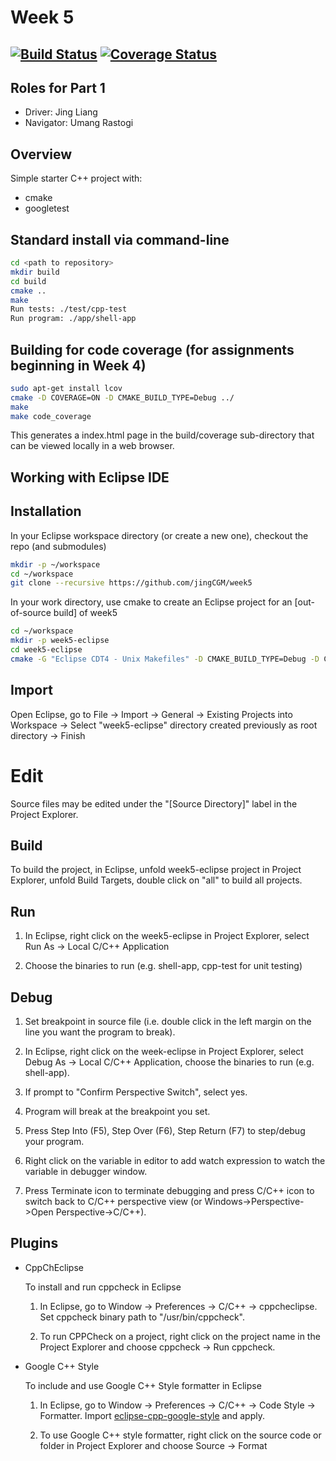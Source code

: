 # Week 5
[![Build Status](https://travis-ci.org/JjingCGM/week5.svg?branch=master)](https://travis-ci.org/jingCGM/week5)
[![Coverage Status](https://coveralls.io/repos/github/jingCGM/week5/badge.svg?branch=master)](https://coveralls.io/github/jingCGM/week5?branch=master)
---

## Roles for Part 1

- Driver: Jing Liang
- Navigator: Umang Rastogi

## Overview

Simple starter C++ project with:

- cmake
- googletest

## Standard install via command-line
```sh
cd <path to repository>
mkdir build
cd build
cmake ..
make
Run tests: ./test/cpp-test
Run program: ./app/shell-app
```

## Building for code coverage (for assignments beginning in Week 4)
```sh
sudo apt-get install lcov
cmake -D COVERAGE=ON -D CMAKE_BUILD_TYPE=Debug ../
make
make code_coverage
```
This generates a index.html page in the build/coverage sub-directory that can be viewed locally in a web browser.

## Working with Eclipse IDE ##

## Installation

In your Eclipse workspace directory (or create a new one), checkout the repo (and submodules)
```sh
mkdir -p ~/workspace
cd ~/workspace
git clone --recursive https://github.com/jingCGM/week5
```

In your work directory, use cmake to create an Eclipse project for an [out-of-source build] of week5

```sh
cd ~/workspace
mkdir -p week5-eclipse
cd week5-eclipse
cmake -G "Eclipse CDT4 - Unix Makefiles" -D CMAKE_BUILD_TYPE=Debug -D CMAKE_ECLIPSE_VERSION=4.7.0 -D CMAKE_CXX_COMPILER_ARG1=-std=c++14 ../week5/
```

## Import

Open Eclipse, go to File -> Import -> General -> Existing Projects into Workspace -> 
Select "week5-eclipse" directory created previously as root directory -> Finish

# Edit

Source files may be edited under the "[Source Directory]" label in the Project Explorer.


## Build

To build the project, in Eclipse, unfold week5-eclipse project in Project Explorer,
unfold Build Targets, double click on "all" to build all projects.

## Run

1. In Eclipse, right click on the week5-eclipse in Project Explorer,
select Run As -> Local C/C++ Application

2. Choose the binaries to run (e.g. shell-app, cpp-test for unit testing)


## Debug

1. Set breakpoint in source file (i.e. double click in the left margin on the line you want 
the program to break).

2. In Eclipse, right click on the week-eclipse in Project Explorer, select Debug As -> 
Local C/C++ Application, choose the binaries to run (e.g. shell-app).

3. If prompt to "Confirm Perspective Switch", select yes.

4. Program will break at the breakpoint you set.

5. Press Step Into (F5), Step Over (F6), Step Return (F7) to step/debug your program.

6. Right click on the variable in editor to add watch expression to watch the variable in 
debugger window.

7. Press Terminate icon to terminate debugging and press C/C++ icon to switch back to C/C++ 
perspective view (or Windows->Perspective->Open Perspective->C/C++).


## Plugins

- CppChEclipse

    To install and run cppcheck in Eclipse

    1. In Eclipse, go to Window -> Preferences -> C/C++ -> cppcheclipse.
    Set cppcheck binary path to "/usr/bin/cppcheck".

    2. To run CPPCheck on a project, right click on the project name in the Project Explorer 
    and choose cppcheck -> Run cppcheck.


- Google C++ Style

    To include and use Google C++ Style formatter in Eclipse

    1. In Eclipse, go to Window -> Preferences -> C/C++ -> Code Style -> Formatter. 
    Import [eclipse-cpp-google-style][reference-id-for-eclipse-cpp-google-style] and apply.

    2. To use Google C++ style formatter, right click on the source code or folder in 
    Project Explorer and choose Source -> Format

[reference-id-for-eclipse-cpp-google-style]: https://raw.githubusercontent.com/google/styleguide/gh-pages/eclipse-cpp-google-style.xml
